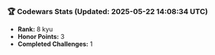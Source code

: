 ### 🏆 Codewars Stats (Updated: 2025-05-22 14:08:34 UTC)

- **Rank:** 8 kyu
- **Honor Points:** 3
- **Completed Challenges:** 1
